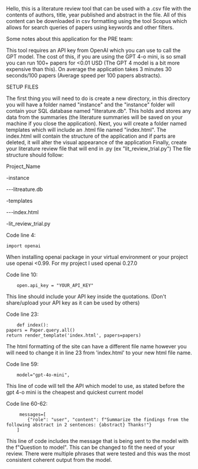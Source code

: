Hello, this is a literature review tool that can be used with a .csv file with the contents of authors, title, year published and abstract in the file. 
All of this content can be downloaded in csv formatting using the tool Scopus which allows for search queries of papers using keywords and other filters.






Some notes about this application for the PRE team:

This tool requires an API key from OpenAI which you can use to call the GPT model. The cost of this, if you are using the GPT 4-o mini, is so small you can run 100+ papers for <0.01 USD (The GPT 4 model is a bit more expensive than this). On average the application takes 3 minutes 30 seconds/100 papers (Average speed per 100 papers abstracts).

SETUP FILES

The first thing you will need to do is create a new directory, in this directory you will have a folder named "instance" and the "instance" folder will contain your SQL database named "literature.db". This holds and stores any data from the summaries (the literature summaries will be saved on your machine if you close the application).
Next, you will create a folder named templates which will include an .html file named "index.html". The index.html will contain the structure of the application and if parts are deleted, it will alter the visual appearance of the application
Finally, create your literature review file that will end in .py (ex "lit_review_trial.py")
The file structure should follow:

Project_Name

-instance

---litreature.db

-templates

---index.html

-lit_review_trial.py

Code line 4:

	import openai

When installing openai package in your virtual environment or your project use openai <0.99. For my project I used openai 0.27.0

Code line 10:

		open.api_key = "YOUR_API_KEY"
  
This line should include your API key inside the quotations. (Don't share/upload your API key as it can be used by others)

Code line 23:

		def index():
    papers = Paper.query.all()
    return render_template('index.html', papers=papers)

The html formatting of the site can have a different file name however you will need to change it in line 23 from 'index.html' to your new html file name. 

Code line 59:

		model="gpt-4o-mini",

This line of code will tell the API which model to use, as stated before the gpt 4-o mini is the cheapest and quickest current model

Code line 60-62:

		 messages=[
            {"role": "user", "content": f"Summarize the findings from the following abstract in 2 sentences: {abstract} Thanks!"}
        ]

This line of code includes the message that is being sent to the model with the f"Question to model". This can be changed to fit the need of your review. There were multiple phrases that were tested and this was the most consistent coherent output from the model.







